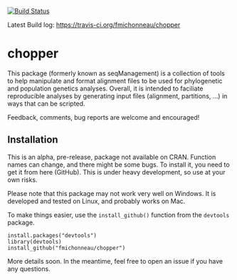 

[![Build Status](https://travis-ci.org/fmichonneau/chopper.png?branch=master)](https://travis-ci.org/fmichonneau/chopper.png)

Latest Build log: https://travis-ci.org/fmichonneau/chopper

# chopper

This package (formerly known as seqManagement) is a collection of tools to help
manipulate and format alignment files to be used for phylogenetic and population
genetics analyses. Overall, it is intended to faciliate reproducible analyses by
generating input files (alignment, partitions, ...) in ways that can be
scripted.

Feedback, comments, bug reports are welcome and encouraged!

## Installation

This is an alpha, pre-release, package not available on CRAN. Function names can
change, and there might be some bugs. To install it, you need to get it from
here (GitHub). This is under heavy development, so use at your own risks.

Please note that this package may not work very well on Windows. It is developed
and tested on Linux, and probably works on Mac.

To make things easier, use the `install_github()` function from the `devtools`
package.

````
install.packages("devtools")
library(devtools)
install_github("fmichonneau/chopper")
````

More details soon. In the meantime, feel free to open an issue if you have any questions.
